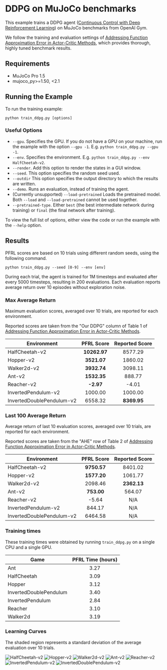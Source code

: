 # DDPG on MuJoCo benchmarks

This example trains a DDPG agent ([Continuous Control with Deep Reinforcement Learning](https://arxiv.org/abs/1509.02971)) on MuJoCo benchmarks from OpenAI Gym.

We follow the training and evaluation settings of [Addressing Function Approximation Error in Actor-Critic Methods](http://arxiv.org/abs/1802.09477), which provides thorough, highly tuned benchmark results.

## Requirements

- MuJoCo Pro 1.5
- mujoco_py>=1.50, <2.1

## Running the Example
To run the training example:
```
python train_ddpg.py [options]
```

### Useful Options

- `--gpu`. Specifies the GPU. If you do not have a GPU on your machine, run the example with the option `--gpu -1`. E.g. `python train_ddpg.py --gpu -1`.
- `--env`. Specifies the environment. E.g. `python train_ddpg.py --env HalfCheetah-v2`.
- `--render`. Add this option to render the states in a GUI window.
- `--seed`. This option specifies the random seed used.
- `--outdir` This option specifies the output directory to which the results are written.
- `--demo`. Runs an evaluation, instead of training the agent.
- (Currently unsupported) `--load-pretrained` Loads the pretrained model. Both `--load` and `--load-pretrained` cannot be used together.
- `--pretrained-type`. Either `best` (the best intermediate network during training) or `final` (the final network after training).


To view the full list of options, either view the code or run the example with the `--help` option.


## Results

PFRL scores are based on 10 trials using different random seeds, using the following command.

```
python train_ddpg.py --seed [0-9] --env [env]
```

During each trial, the agent is trained for 1M timesteps and evaluated after every 5000 timesteps, resulting in 200 evaluations.
Each evaluation reports average return over 10 episodes without exploration noise.

### Max Average Return

Maximum evaluation scores, averaged over 10 trials, are reported for each environment.

Reported scores are taken from the "Our DDPG" column of Table 1 of [Addressing Function Approximation Error in Actor-Critic Methods](http://arxiv.org/abs/1802.09477).

| Environment               | PFRL Score   | Reported Score |
| ------------------------- |:------------:|:--------------:|
| HalfCheetah-v2            | **10262.97** |        8577.29 |
| Hopper-v2                 |  **3521.07** |        1860.02 |
| Walker2d-v2               |  **3932.74** |        3098.11 |
| Ant-v2                    |  **1532.35** |         888.77 |
| Reacher-v2                |    **-2.97** |          -4.01 |
| InvertedPendulum-v2       |      1000.00 |        1000.00 |
| InvertedDoublePendulum-v2 |      6558.32 |    **8369.95** |


### Last 100 Average Return

Average return of last 10 evaluation scores, averaged over 10 trials, are reported for each environment.

Reported scores are taken from the "AHE" row of Table 2 of [Addressing Function Approximation Error in Actor-Critic Methods](http://arxiv.org/abs/1802.09477).

| Environment               | PFRL Score  | Reported Score |
| ------------------------- |:-----------:|:--------------:|
| HalfCheetah-v2            | **9750.57** |        8401.02 |
| Hopper-v2                 | **1577.20** |        1061.77 |
| Walker2d-v2               |     2098.46 |    **2362.13** |
| Ant-v2                    |  **753.00** |         564.07 |
| Reacher-v2                |       -5.64 |            N/A |
| InvertedPendulum-v2       |      844.17 |            N/A |
| InvertedDoublePendulum-v2 |     6464.58 |            N/A |

### Training times

These training times were obtained by running `train_ddpg.py` on a single CPU and a single GPU.


| Game                   | PFRL Time (hours) |
| ---------------------- |:-----------------:|
| Ant                    | 3.27              |
| HalfCheetah            | 3.09              |
| Hopper                 | 3.12              |
| InvertedDoublePendulum | 3.40              |
| InvertedPendulum       | 2.84              |
| Reacher                | 3.10              |
| Walker2d               | 3.19              |

### Learning Curves

The shaded region represents a standard deviation of the average evaluation over 10 trials.

![HalfCheetah-v2](assets/HalfCheetah-v2.png)
![Hopper-v2](assets/Hopper-v2.png)
![Walker2d-v2](assets/Walker2d-v2.png)
![Ant-v2](assets/Ant-v2.png)
![Reacher-v2](assets/Reacher-v2.png)
![InvertedPendulum-v2](assets/InvertedPendulum-v2.png)
![InvertedDoublePendulum-v2](assets/InvertedDoublePendulum-v2.png)
